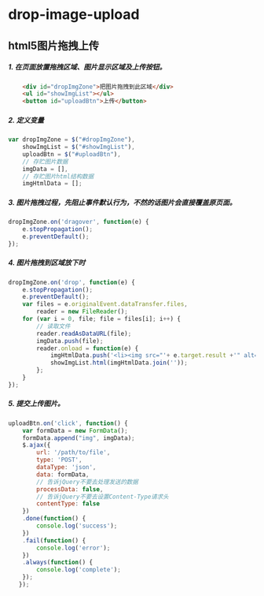 # drop-image-upload 
## html5图片拖拽上传
##### 1. 在页面放置拖拽区域、图片显示区域及上传按钮。
```html
	<div id="dropImgZone">把图片拖拽到此区域</div>
	<ul id="showImgList"></ul>
	<button id="uploadBtn">上传</button>
```

##### 2. 定义变量
```javascript
var dropImgZone = $("#dropImgZone"),
	showImgList = $("#showImgList"),
	uploadBtn = $("#uploadBtn"),
	// 存贮图片数据
	imgData = [],
	// 存贮图片html结构数据
	imgHtmlData = [];
```
##### 3. 图片拖拽过程，先阻止事件默认行为，不然的话图片会直接覆盖原页面。
```javascript
dropImgZone.on('dragover', function(e) {
	e.stopPropagation();
	e.preventDefault();		
});
```
##### 4. 图片拖拽到区域放下时
```javascript
dropImgZone.on('drop', function(e) {
	e.stopPropagation();
	e.preventDefault();	
	var files = e.originalEvent.dataTransfer.files,
		reader = new FileReader();
	for (var i = 0, file; file = files[i]; i++) {
		// 读取文件
		reader.readAsDataURL(file);
		imgData.push(file);
		reader.onload = function(e) {
			imgHtmlData.push('<li><img src="'+ e.target.result +'" alt="" /><li>');
			showImgList.html(imgHtmlData.join(''));
		};
	}
});
```
##### 5. 提交上传图片。
```javascript
uploadBtn.on('click', function() {
    var formData = new FormData();
	formData.append("img", imgData);
	$.ajax({
		url: '/path/to/file',
		type: 'POST',
		dataType: 'json',
		data: formData,
		// 告诉jQuery不要去处理发送的数据
		processData: false,  
		// 告诉jQuery不要去设置Content-Type请求头
		contentType: false   
	})
	.done(function() {
		console.log('success');
	})
	.fail(function() {
		console.log('error');
	})
	.always(function() {
		console.log('complete');
	});
   });
```